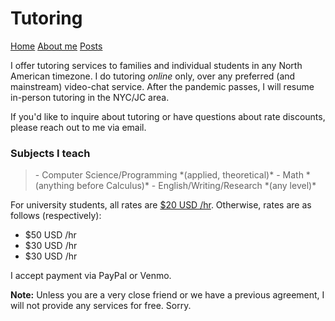 <title>Tutoring</title>
<meta http-equiv="Content-Type" content="text/html; charset=UTF-8"/>
<meta name="viewport" content="width=device-width, initial-scale=1"/>
<link href="https://fonts.googleapis.com/css?family=IBM+Plex+Mono|Open+Sans" rel="stylesheet"/>
<link href="../stylesheet.css" type="text/css" rel="stylesheet"/>
<link rel="shortcut icon" type="image/png" href="/images/favicon.png"/>

# Tutoring

[Home](../index.html)
[About me](../info/about.html)
[Posts](../posts/index.html)

I offer tutoring services to families and individual students in any North American timezone.
I do tutoring <i>online</i> only, over any preferred (and mainstream) video-chat service. After the pandemic passes, I will resume in-person tutoring in the NYC/JC area.

If you'd like to inquire about tutoring or have questions about rate discounts, please reach out to me via email.

### Subjects I teach

<blockquote>
- Computer Science/Programming *(applied, theoretical)*
- Math *(anything before Calculus)*
- English/Writing/Research *(any level)*
</blockquote>

For university students, all rates are <u>$20 USD /hr</u>.
Otherwise, rates are as follows (respectively):

- $50 USD /hr
- $30 USD /hr
- $30 USD /hr

I accept payment via PayPal or Venmo.

**Note:** Unless you are a very close friend or we have a previous agreement, I will not provide any services for free. Sorry.

